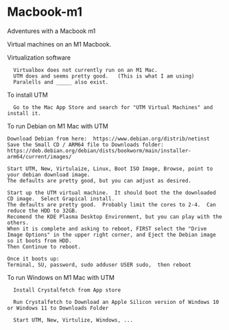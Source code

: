 # Macbook-m1
Adventures with a Macbook m1

Virtual machines on an M1 Macbook.

Virtualization software

      Virtualbox does not currently run on an M1 Mac.
      UTM does and seems pretty good.   (This is what I am using)
      Paralells and _____ also exist.

To install UTM

      Go to the Mac App Store and search for "UTM Virtual Machines" and install it.

To run Debian on M1 Mac with UTM

    Download Debian from here:  https://www.debian.org/distrib/netinst 
    Save the Small CD / ARM64 file to Downloads folder: https://deb.debian.org/debian/dists/bookworm/main/installer-arm64/current/images/ 
    
    Start UTM, New, Virtulaize, Linux, Boot ISO Image, Browse, point to your debian download image.
    The defaults are pretty good, but you can adjust as desired.

    Start up the UTM virtual machine.  It should boot the the downloaded CD image.  Select Grapical install.
    The defaults are pretty good.  Probably limit the cores to 2-4.  Can reduce the HDD to 32GB.
    Recomend the KDE Plasma Desktop Environment, but you can play with the others.
    When it is complete and asking to reboot, FIRST select the "Drive Image Options" in the upper right corner, and Eject the Debian image so it boots from HDD.
    Then Continue to reboot.

    Once it boots up:
    Terminal, SU, password, sudo adduser USER sudo,  then reboot
    

    
To run Windows on M1 Mac with UTM

      Install Crystalfetch from App store

      Run Crystalfetch to Download an Apple Silicon version of Windows 10 or Windows 11 to Downloads Folder

      Start UTM, New, Virtulize, Windows, ...
      
      

